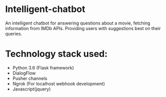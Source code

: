 # Intelligent-chatbot
An intelligent chatbot for answering questions about a movie, fetching information from IMDb APIs. Providing users with suggestions best on their queries.


# Technology stack used:
- Python 3.6 (Flask framework)
- DialogFlow
- Pusher channels
- Ngrok (For localhost webhook development)
- Javascript(jquery)

